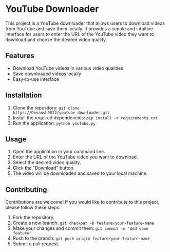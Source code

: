 # YouTube Downloader

This project is a YouTube downloader that allows users to download videos from YouTube and save them locally. It provides a simple and intuitive interface for users to enter the URL of the YouTube video they want to download and choose the desired video quality.

## Features

- Download YouTube videos in various video qualities
- Save downloaded videos locally
- Easy-to-use interface

## Installation

1. Clone the repository: `git clone https://Devansh0012/youtube_downloader.git`
2. Install the required dependencies: `pip install -r requirements.txt`
3. Run the application: `python youtube.py`

## Usage

1. Open the application in your command line.
2. Enter the URL of the YouTube video you want to download.
3. Select the desired video quality.
4. Click the "Download" button.
5. The video will be downloaded and saved to your local machine.

## Contributing

Contributions are welcome! If you would like to contribute to this project, please follow these steps:

1. Fork the repository.
2. Create a new branch: `git checkout -b feature/your-feature-name`
3. Make your changes and commit them: `git commit -m 'Add some feature'`
4. Push to the branch: `git push origin feature/your-feature-name`
5. Submit a pull request.
